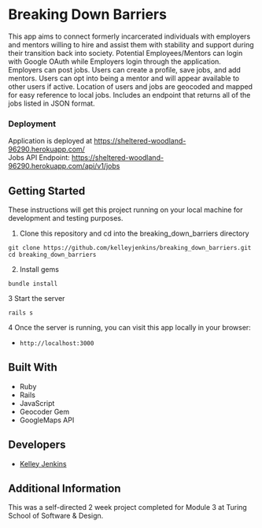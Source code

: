 # Breaking Down Barriers

This app aims to connect formerly incarcerated individuals with employers and mentors willing to hire and assist them with stability and support during their transition back into society. Potential Employees/Mentors can login with Google OAuth while Employers login through the application. Employers can post jobs. Users can create a profile, save jobs, and add mentors. Users can opt into being a mentor and will appear available to other users if active. Location of users and jobs are geocoded and mapped for easy reference to local jobs. Includes an endpoint that returns all of the jobs listed in JSON format. 


### Deployment
Application is deployed at https://sheltered-woodland-96290.herokuapp.com/  
Jobs API Endpoint: https://sheltered-woodland-96290.herokuapp.com/api/v1/jobs

## Getting Started

These instructions will get this project running on your local machine for development and testing purposes.

1. Clone this repository and cd into the breaking_down_barriers directory

  ```
  git clone https://github.com/kelleyjenkins/breaking_down_barriers.git
  cd breaking_down_barriers
  ```

2. Install gems
  ```
  bundle install
  ```

3 Start the server
  ```
  rails s
  ```

4 Once the server is running, you can visit this app locally in your browser:
* `http://localhost:3000`

## Built With
 * Ruby
 * Rails
 * JavaScript
 * Geocoder Gem
 * GoogleMaps API
 
 ## Developers
 - [Kelley Jenkins](https://github.com/kelleyjenkins)
 
 ## Additional Information
 
 This was a self-directed 2 week project completed for Module 3 at Turing School of Software & Design. 
